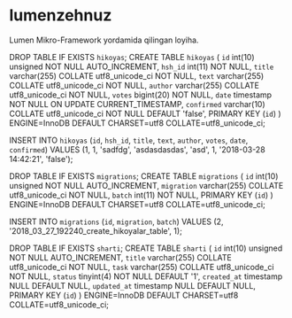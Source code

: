 # lumenzehnuz
Lumen Mikro-Framework yordamida qilingan loyiha.

DROP TABLE IF EXISTS `hikoyas`;
CREATE TABLE `hikoyas` (
  `id` int(10) unsigned NOT NULL AUTO_INCREMENT,
  `hsh_id` int(11) NOT NULL,
  `title` varchar(255) COLLATE utf8_unicode_ci NOT NULL,
  `text` varchar(255) COLLATE utf8_unicode_ci NOT NULL,
  `author` varchar(255) COLLATE utf8_unicode_ci NOT NULL,
  `votes` bigint(20) NOT NULL,
  `date` timestamp NOT NULL ON UPDATE CURRENT_TIMESTAMP,
  `confirmed` varchar(10) COLLATE utf8_unicode_ci NOT NULL DEFAULT 'false',
  PRIMARY KEY (`id`)
) ENGINE=InnoDB DEFAULT CHARSET=utf8 COLLATE=utf8_unicode_ci;

INSERT INTO `hikoyas` (`id`, `hsh_id`, `title`, `text`, `author`, `votes`, `date`, `confirmed`) VALUES
(1,	1,	'sadfdg',	'asdasdasdas',	'asd',	1,	'2018-03-28 14:42:21',	'false');

DROP TABLE IF EXISTS `migrations`;
CREATE TABLE `migrations` (
  `id` int(10) unsigned NOT NULL AUTO_INCREMENT,
  `migration` varchar(255) COLLATE utf8_unicode_ci NOT NULL,
  `batch` int(11) NOT NULL,
  PRIMARY KEY (`id`)
) ENGINE=InnoDB DEFAULT CHARSET=utf8 COLLATE=utf8_unicode_ci;

INSERT INTO `migrations` (`id`, `migration`, `batch`) VALUES
(2,	'2018_03_27_192240_create_hikoyalar_table',	1);

DROP TABLE IF EXISTS `sharti`;
CREATE TABLE `sharti` (
  `id` int(10) unsigned NOT NULL AUTO_INCREMENT,
  `title` varchar(255) COLLATE utf8_unicode_ci NOT NULL,
  `task` varchar(255) COLLATE utf8_unicode_ci NOT NULL,
  `status` tinyint(4) NOT NULL DEFAULT '1',
  `created_at` timestamp NULL DEFAULT NULL,
  `updated_at` timestamp NULL DEFAULT NULL,
  PRIMARY KEY (`id`)
) ENGINE=InnoDB DEFAULT CHARSET=utf8 COLLATE=utf8_unicode_ci;
